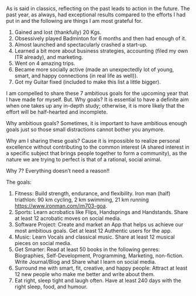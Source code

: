 As is said in classics, reflecting on the past leads to action in the future. The past year, as always, had exceptional results compared to the efforts I had put in and the following are things I am most grateful for.

1. Gained and lost (thankfully) 20 Kgs.
2. Obsessively played Badminton for 6 months and then had enough of it.
3. Almost launched and spectacularly crashed a start-up.
4. Learned a bit more about business strategies, accounting (filed my own ITR already), and marketing.
5. Went on 4 amazing trips.
6. Became more socially active (made an unexpectedly lot of young, smart, and happy connections (in real life as well)).
7. Got my Guitar fixed (included to make this list a little bigger).

I am compelled to share these 7 ambitious goals for the upcoming year that I have made for myself. But.
Why goals? 
It is essential to have a definite aim when one takes up any in-depth study; otherwise, it is more likely that the effort will be half-hearted and incomplete. 

Why ambitious goals? 
Sometimes, it is important to have ambitious enough goals just so those small distractions cannot bother you anymore. 

Why am I sharing these goals? 
Cause it is impossible to realize personal excellence without contributing to the common interest (A shared interest in a specific subject that brings people together to form a community), as the nature we are trying to perfect is that of a rational, social animal.

Why 7?
Everything doesn’t need a reason!!

The goals:
1. Fitness: Build strength, endurance, and flexibility. Iron man (half) triathlon: 90 km cycling, 2 km swimming, 21 km running https://www.ironman.com/im703-goa. 
2. Sports: Learn acrobatics like Flips, Handsprings and Handstands. Share at least 12 acrobatic moves on social media.
3. Software Project: Create and market an App that helps us achieve our most ambitious goals. Get at least 12 Authentic users for the app.
4. Music: Learn Vocals and classical music. Share at least 12 musical pieces on social media.
5. Get Smarter: Read at least 50 books in the following genres: Biographies, Self-Development, Programming, Marketing, non-fiction. Write Journal/Blog and Share what I learn on social media.
6. Surround me with smart, fit, creative, and happy people: Attract at least 12 new people who make me better and write about them.
7. Eat right, sleep tight and laugh often. Have at least 240 days with the right sleep, food, and humour.